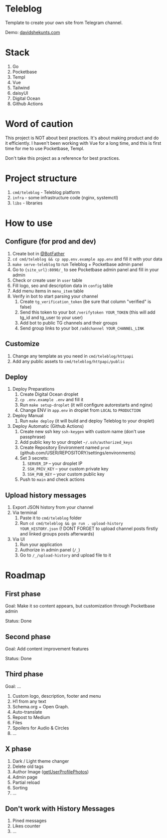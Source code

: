 # Teleblog

Template to create your own site from Telegram channel.

Demo: [davidshekunts.com](https://davidshekunts.ru)

# Stack

1. Go
1. Pocketbase
1. Templ
1. Vue
1. Tailwind
1. daisyUI
1. Digital Ocean
1. Github Actions

# Word of caution

This project is NOT about best practices. It's about making product
and do it efficiently. I haven't been working with Vue for a long time,
and this is first time for me to use Pocketbase, Templ.

Don't take this project as a reference for best practices.

# Project structure

1. `cmd/teleblog` - Teleblog platform
1. `infra` - some infrastructure code (nginx, systemctl)
1. `libs` - libraries

# How to use

## Configure (for prod and dev)

1. Create bot in [@BotFather](t.me/BotFather)
1. `cd cmd/teleblog && cp app.env.example app.env` and fill it with your data
1. `make serve-teleblog` to run Teleblog + Pocketbase admin panel
1. Go to `{site_url}:8090/_` to see Pocketbase admin panel and fill in your admin
1. Check or create user in `user` table
1. Fill logo, seo and description data in `config` table
1. Add menu items in `menu_item` table
1. Verify in bot to start parsing your channel
    1. Create `tg_verification_token` (be sure that column "verified" is false)
    1. Send this token to your bot `/verifytoken YOUR_TOKEN` (this will add tg_id and tg_user to your user)
    1. Add bot to public TG channels and their groups
    1. Send group links to your bot `/addchannel YOUR_CHANNEL_LINK`

## Customize

1. Change any template as you need in `cmd/teleblog/httpapi`
1. Add any public assets to `cmd/teleblog/httpapi/public`

## Deploy

1. Deploy Preparations
    1. Create Digital Ocean droplet
    1. `cp .env.example .env` and fill it
    1. Run `make setup-droplet` (it will configure autorestarts and nginx)
    1. Change ENV in `app.env` in droplet from `LOCAL` to `PRODUCTION`
1. Deploy Manual
    1. Run `make deploy` (it will build and deploy Teleblog to your droplet)
1. Deploy Automatic (Github Actions)
    1. Create new ssh key `ssh-keygen` with custom name (don't use passphrase)
    1. Add public key to your droplet `~/.ssh/authorized_keys`
    1. Create Repository Environment named `prod` (github.com/USER/REPOSITORY/settings/environments)
    1. Set 3 secrets:
        1. `SERVER_IP` – your droplet IP
        1. `SSH_PRIV_KEY` – your custom private key
        1. `SSH_PUB_KEY` – your custom public key
    1. Push to `main` and check actions

## Upload history messages

1. Export JSON history from your channel
1. Via terminal
    1. Paste it to `cmd/teleblog` folder
    1. Run `cd cmd/teleblog && go run . upload-history YOUR_HISTORY.json` (! DONT FORGET to upload channel posts firstly and linked groups posts afterwards)
1. Via UI
    1. Run your application
    1. Authorize in admin panel (`/_`)
    1. Go to `/_/upload-history` and upload file to it

# Roadmap

## First phase

Goal: Make it so content appears, but customization through Pocketbase admin

Status: Done

## Second phase

Goal: Add content improvement features

Status: Done

## Third phase

Goal: ...

1. Custom logo, description, footer and menu
1. H1 from any text
1. Schema.org + Open Graph.
1. Auto-translate
1. Repost to Medium
1. Files
1. Spoilers for Audio & Circles
1. ...

## X phase

1. Dark / Light theme changer
1. Delete old tags
1. Author Image ([getUserProfilePhotos](https://core.telegram.org/bots/api#getuserprofilephotos))
1. Admin page
1. Partial reload
1. Sorting
1. ...

## Don't work with History Messages

1. Pined messages
1. Likes counter
1. ...